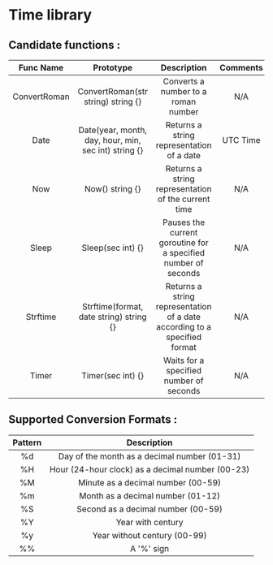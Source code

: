 # Time library

## Candidate functions :

|   Func Name   |                      Prototype                       |                                Description                                | Comments |
|:-------------:|:----------------------------------------------------:|:-------------------------------------------------------------------------:|:--------:|
| ConvertRoman  |          ConvertRoman(str string) string {}          |                    Converts a number to a roman number                    |   N/A    |
|     Date      | Date(year, month, day, hour, min, sec int) string {} |                 Returns a string representation of a date                 | UTC Time |
|      Now      |                   Now() string {}                    |            Returns a string representation of the current time            |   N/A    |
|     Sleep     |                  Sleep(sec int) {}                   |      Pauses the current goroutine for a specified number of seconds       |   N/A    |
|   Strftime    |       Strftime(format, date string) string {}        | Returns a string representation of a date according to a specified format |   N/A    |
|     Timer     |                  Timer(sec int) {}                   |                  Waits for a specified number of seconds                  |   N/A    |

## Supported Conversion Formats :
| Pattern |                   Description                    |
|:-------:|:------------------------------------------------:|
|   %d    |   Day of the month as a decimal number (01-31)   |
|   %H    | Hour (24-hour clock) as a decimal number (00-23) |
|   %M    |        Minute as a decimal number (00-59)        |
|   %m    |        Month as a decimal number (01-12)         |
|   %S    |        Second as a decimal number (00-59)        |
|   %Y    |                Year with century                 |
|   %y    |           Year without century (00-99)           |
|   %%    |                    A '%' sign                    |